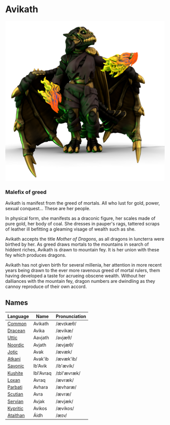 # Avikath

![](avikath.png)

### Malefix of greed

Avikath is manifest from the greed of mortals. All who lust for gold, power, sexual conquest... These are her people.

In physical form, she manifests as a draconic figure, her scales made of pure gold, her body of coal. She dresses in pauper's rags, tattered scraps of leather ill befitting a gleaming visage of wealth such as she.

Avikath accepts the title _Mother of Dragons_, as all dragons in Iuncterra were birthed by her. As greed draws mortals to the mountains in search of hiddent riches, Avikath is drawn to mountain fey. It is her union with these fey which produces dragons.

Avikath has not given birth for several millenia, her attention in more recent years being drawn to the ever more ravenous greed of mortal rulers, them having developed a taste for acrueing obscene wealth. Without her dalliances with the mountain fey, dragon numbers are dwindling as they cannoy reproduce of their own accord.

## Names

| Language | Name | Pronunciation |
| ---      | ---  | ---           |
| [Common](/languages/common) | Avikath | /ævɪkæθ/ | 
| [Dracean](/languages/dracean) | Avika | /ævikæ/ | 
| [Uttic](/languages/uttic) | Aavjath | /avjæθ/ | 
| [Noordic](/languages/noordic) | Avjath | /ævjæθ/ | 
| [Jotic](/languages/jotic) | Avak | /ævæk/ |
| [Atkani](/languages/atkani) | Avak'ib | /ævæk'ib/ | 
| [Savonic](/languages/savonic) | Ib'Avik | /ib'ævik/ | 
| [Kushite](/languages/kushite) | Ibl'Avraq | /ɪbl'ævræk/ | 
| [Loxan](/languages/loxan) | Avraq | /ævræk/ | 
| [Parbati](/languages/parbati) | Avhara | /ævharæ/ | 
| [Scutian](/languages/scutian) | Avra | /ævræ/ | 
| [Servian](/languages/servian) | Avjak | /ævjæk/ | 
| [Kypritic](/languages/kypritic) | Avikos | /ævikos/ | 
| [Ataithan](/languages/ataithan) | Áidh | /æɪv/ |
